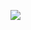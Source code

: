 ![](https://github.com/kei155/vending-machine/assets/38928294/569b63ea-7703-406a-aee9-7a65f2443f50)
